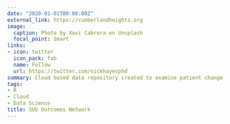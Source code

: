 ```yaml
---
date: "2020-01-01T00:00:00Z"
external_link: https://cumberlandheights.org
image:
  caption: Photo by Xavi Cabrera on Unsplash
  focal_point: Smart
links:
- icon: twitter
  icon_pack: fab
  name: Follow
  url: https://twitter.com/nickhayesphd
summary: Cloud based data repository created to examine patient change across seven participating behavioral health systems. `external_link`.
tags:
- R
- Cloud
- Data Science
title: SUD Outcomes Network
---
```

